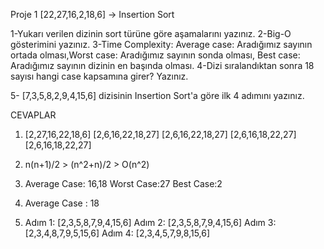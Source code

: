 Proje 1
[22,27,16,2,18,6] -> Insertion Sort

1-Yukarı verilen dizinin sort türüne göre aşamalarını yazınız.
2-Big-O gösterimini yazınız.
3-Time Complexity: Average case: Aradığımız sayının ortada olması,Worst case: Aradığımız sayının sonda olması, Best case: Aradığımız sayının dizinin en başında olması.
4-Dizi sıralandıktan sonra 18 sayısı hangi case kapsamına girer? Yazınız.


5- [7,3,5,8,2,9,4,15,6] dizisinin Insertion Sort'a göre ilk 4 adımını yazınız.

CEVAPLAR
1)  [2,27,16,22,18,6] 
    [2,6,16,22,18,27] 
    [2,6,16,22,18,27] 
    [2,6,16,18,22,27] 
    [2,6,16,18,22,27] 

2) n(n+1)/2 > (n^2+n)/2 >  O(n^2)

3) Average Case: 16,18
   Worst Case:27
   Best Case:2
   
4) Average Case : 18

5) Adım 1: [2,3,5,8,7,9,4,15,6]
   Adım 2: [2,3,5,8,7,9,4,15,6]
   Adım 3: [2,3,4,8,7,9,5,15,6]
   Adım 4: [2,3,4,5,7,9,8,15,6]